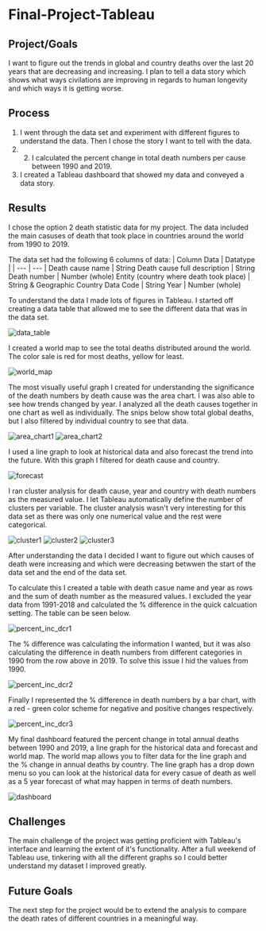 # Final-Project-Tableau

## Project/Goals
I want to figure out the trends in global and country deaths over the last 20 years that are decreasing and increasing.   I plan to tell a data story which shows what ways civilations are improving in regards to human longevity and which ways it is getting worse.

## Process

1. I went through the data set and experiment with different figures to understand the data. Then I chose the story I want to tell with the data.
2. 2. I calculated the percent change in total death numbers per cause between 1990 and 2019.
3. I created a Tableau dashboard that showed my data and conveyed a data story.

## Results

I chose the option 2 death statistic data for my project. The data included the main casuses of death that took place in countries around the world from 1990 to 2019.

 The data set had the following 6 columns of data:
| Column Data | Datatype |
| --- | --- |
Death cause name  | String
Death cause full description | String
Death number | Number (whole)
Entity (country where death took place) | String & Geographic Country Data
Code | String
Year | Number (whole)

To understand the data I made lots of figures in Tableau.  I started off creating a data table that allowed me to see the different data that was in the data set.

![data_table](images/data_table.png)

I created a world map to see the total deaths distributed around the world.  The color sale is red for most deaths, yellow for least.  

![world_map](images/world_map.png)

The most visually useful graph I created for understanding the significance of the death numbers by death cause was the area chart.  I was also able to see how trends changed by year.  I analyzed all the death causes together in one chart as well as individually.   The snips below show total global deaths, but I also filtered by individual country to see that data.

![area_chart1](images/area_chart1.png)
![area_chart2](images/area_chart2.png)

I used a line graph to look at historical data and also forecast the trend into the future.   With this graph I filtered for death cause and country. 

![forecast](images/forecast.png)

I ran cluster analysis for death cause, year and country with death numbers as the measured value. I let Tableau automatically define the number of clusters per variable. The cluster analysis wasn't very interesting for this data set as there was only one numerical value and the rest were categorical.  

![cluster1](images/cluster1.png)
![cluster2](images/cluster2.png)
![cluster3](images/cluster3.png)

After understanding the data I decided I want to figure out which causes of death were increasing and which were decreasing betwwen the start of the data set and the end of the data set.

To calculate this I created a table with death casue name and year as rows and the sum of death number as the measured values.  I excluded the year data from 1991-2018 and calculated the % difference in the quick calcuation setting.  The table can be seen below.

![percent_inc_dcr1](images/percent_inc_dcr1.png)

The % difference was calculating the information I wanted, but it was also calculating the difference in death numbers from different categories in 1990 from the row above in 2019.  To solve this issue I hid the values from 1990. 

![percent_inc_dcr2](images/percent_inc_dcr2.png)

Finally I represented the % difference in death numbers by a bar chart, with a red - green color scheme for negative and positive changes respectively.

![percent_inc_dcr3](images/percent_inc_dcr3.png)

My final dashboard featured the percent change in total annual deaths between 1990 and 2019, a line graph for the historical data and forecast and world map.   The world map allows you to filter data for the line graph and the % change in annual deaths by country.  The line graph has a drop down menu so you can look at the historical data for every casue of death as well as a 5 year forecast of what may happen in terms of death numbers.

![dashboard](images/dashboard.png)

## Challenges 
The main challenge of the project was getting proficient with Tableau's interface and learning the extent of it's functionality.   After a full weekend of Tableau use, tinkering with all the different graphs so I could better understand my dataset I improved greatly.

## Future Goals
The next step for the project would be to extend the analysis to compare the death rates of different countries in a meaningful way.
